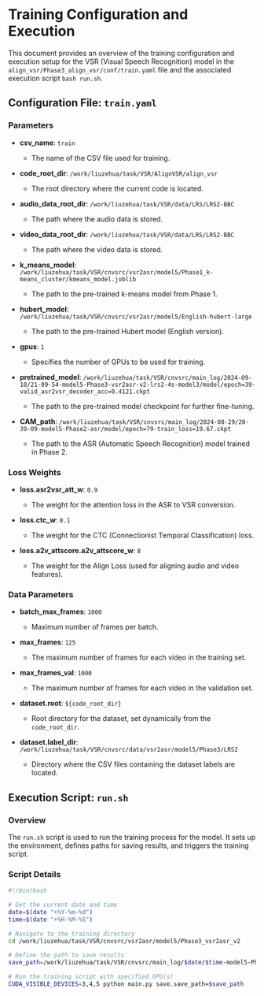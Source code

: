 # Training Configuration and Execution

This document provides an overview of the training configuration and execution setup for the VSR (Visual Speech Recognition) model in the `align_vsr/Phase3_align_vsr/conf/train.yaml` file and the associated execution script `bash run.sh`.

## Configuration File: `train.yaml`

### Parameters

- **csv_name**: `train`
  - The name of the CSV file used for training.
  
- **code_root_dir**: `/work/liuzehua/task/VSR/AlignVSR/align_vsr`
  - The root directory where the current code is located.

- **audio_data_root_dir**: `/work/liuzehua/task/VSR/data/LRS/LRS2-BBC`
  - The path where the audio data is stored.

- **video_data_root_dir**: `/work/liuzehua/task/VSR/data/LRS/LRS2-BBC`
  - The path where the video data is stored.

- **k_means_model**: `/work/liuzehua/task/VSR/cnvsrc/vsr2asr/model5/Phase1_k-means_cluster/kmeans_model.joblib`
  - The path to the pre-trained k-means model from Phase 1.

- **hubert_model**: `/work/liuzehua/task/VSR/cnvsrc/vsr2asr/model5/English-hubert-large`
  - The path to the pre-trained Hubert model (English version).

- **gpus**: `1`
  - Specifies the number of GPUs to be used for training.

- **pretrained_model**: `/work/liuzehua/task/VSR/cnvsrc/main_log/2024-09-10/21-09-54-model5-Phase3-vsr2asr-v2-lrs2-4s-model3/model/epoch=39-valid_asr2vsr_decoder_acc=0.4121.ckpt`
  - The path to the pre-trained model checkpoint for further fine-tuning.

- **CAM_path**: `/work/liuzehua/task/VSR/cnvsrc/main_log/2024-08-29/20-39-09-model5-Phase2-asr/model/epoch=79-train_loss=19.67.ckpt`
  - The path to the ASR (Automatic Speech Recognition) model trained in Phase 2.

### Loss Weights

- **loss.asr2vsr_att_w**: `0.9`
  - The weight for the attention loss in the ASR to VSR conversion.

- **loss.ctc_w**: `0.1`
  - The weight for the CTC (Connectionist Temporal Classification) loss.

- **loss.a2v_attscore.a2v_attscore_w**: `8`
  - The weight for the Align Loss (used for aligning audio and video features).

### Data Parameters

- **batch_max_frames**: `1000`
  - Maximum number of frames per batch.

- **max_frames**: `125`
  - The maximum number of frames for each video in the training set.

- **max_frames_val**: `1000`
  - The maximum number of frames for each video in the validation set.

- **dataset.root**: `${code_root_dir}`
  - Root directory for the dataset, set dynamically from the `code_root_dir`.

- **dataset.label_dir**: `/work/liuzehua/task/VSR/cnvsrc/data/vsr2asr/model5/Phase3/LRS2`
  - Directory where the CSV files containing the dataset labels are located.

## Execution Script: `run.sh`

### Overview

The `run.sh` script is used to run the training process for the model. It sets up the environment, defines paths for saving results, and triggers the training script.

### Script Details

```bash
#!/bin/bash

# Get the current date and time
date=$(date "+%Y-%m-%d")
time=$(date "+%H-%M-%S")

# Navigate to the training directory
cd /work/liuzehua/task/VSR/cnvsrc/vsr2asr/model5/Phase3_vsr2asr_v2

# Define the path to save results
save_path=/work/liuzehua/task/VSR/cnvsrc/main_log/$date/$time-model5-Phase3-vsr2asr-v2-lrs2-4s-model3

# Run the training script with specified GPU(s)
CUDA_VISIBLE_DEVICES=3,4,5 python main.py save.save_path=$save_path

